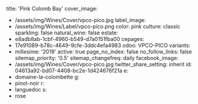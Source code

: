 title: 'Pink Colomb Bay'
cover_image:
  - /assets/img/Wines/Cover/vpco-pico.jpg
label_image:
  - /assets/img/Wines/Label/vpco-pico.png
color: pink
culture: classic
sparkling: false
natural_wine: false
estate:
  - e8adb8ab-1cbf-4960-b549-d7a0151fba00
cepages:
  - 17e91089-b78c-4649-9cfe-3ddc4efa4983
odoo: VPCO-PICO
variants:
  -
    millesime: '2019'
    active: true
page_no_index: false
no_follow_links: false
sitemap_priority: '0.5'
sitemap_changefreq: daily
facebook_image:
  - /assets/img/Wines/Cover/vpco-pico.jpg
twitter_share_setting: inherit
id: 04613a92-bd07-4408-bc2e-1d424676f21a
e:
  - domaine-la-colombette
g:
  - pinot-noir
r:
  - languedoc
s:
  - rose
